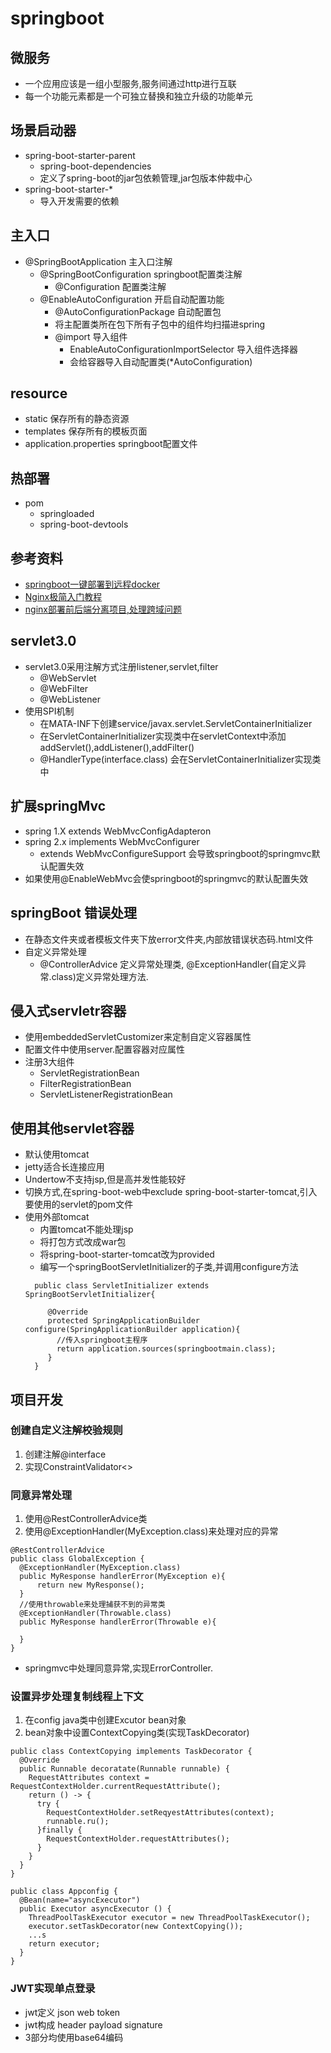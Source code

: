 # springboot
## 微服务
- 一个应用应该是一组小型服务,服务间通过http进行互联
- 每一个功能元素都是一个可独立替换和独立升级的功能单元
## 场景启动器
- spring-boot-starter-parent
  - spring-boot-dependencies
  - 定义了spring-boot的jar包依赖管理,jar包版本仲裁中心
- spring-boot-starter-*
  - 导入开发需要的依赖 
## 主入口
- @SpringBootApplication  主入口注解
  - @SpringBootConfiguration springboot配置类注解
    - @Configuration 配置类注解
  - @EnableAutoConfiguration 开启自动配置功能
    - @AutoConfigurationPackage 自动配置包
    - 将主配置类所在包下所有子包中的组件均扫描进spring
    - @import 导入组件
      - EnableAutoConfigurationImportSelector 导入组件选择器
      - 会给容器导入自动配置类(*AutoConfiguration)
## resource
- static 保存所有的静态资源
- templates 保存所有的模板页面
- application.properties springboot配置文件
## 热部署
- pom
  - springloaded
  - spring-boot-devtools
## 参考资料
- [springboot一键部署到远程docker](https://mp.weixin.qq.com/s/vSCQLvQBYMYoPhdlO2v3XA)
- [Nginx极简入门教程](https://mp.weixin.qq.com/s/ZN07_3ImmyRU0NQaqzcazQ)
- [nginx部署前后端分离项目,处理跨域问题](https://mp.weixin.qq.com/s/okKU5VmBxwyht09TGTNdBQ)
## servlet3.0
- servlet3.0采用注解方式注册listener,servlet,filter
  - @WebServlet
  - @WebFilter
  - @WebListener
- 使用SPI机制
  - 在MATA-INF下创建service/javax.servlet.ServletContainerInitializer
  - 在ServletContainerInitializer实现类中在servletContext中添加addServlet(),addListener(),addFilter()
  - @HandlerType(interface.class) 会在ServletContainerInitializer实现类中
## 扩展springMvc
- spring 1.X extends WebMvcConfigAdapteron
- spring 2.x implements WebMvcConfigurer 
  - extends WebMvcConfigureSupport 会导致springboot的springmvc默认配置失效
- 如果使用@EnableWebMvc会使springboot的springmvc的默认配置失效
## springBoot 错误处理
- 在静态文件夹或者模板文件夹下放error文件夹,内部放错误状态码.html文件
- 自定义异常处理
  - @ControllerAdvice 定义异常处理类, @ExceptionHandler(自定义异常.class)定义异常处理方法.
## 侵入式servletr容器
- 使用embeddedServletCustomizer来定制自定义容器属性
- 配置文件中使用server.配置容器对应属性
- 注册3大组件
  - ServletRegistrationBean
  - FilterRegistrationBean
  - ServletListenerRegistrationBean

## 使用其他servlet容器
- 默认使用tomcat
- jetty适合长连接应用
- Undertow不支持jsp,但是高并发性能较好
- 切换方式,在spring-boot-web中exclude spring-boot-starter-tomcat,引入要使用的servlet的pom文件
- 使用外部tomcat
  - 内置tomcat不能处理jsp
  - 将打包方式改成war包
  - 将spring-boot-starter-tomcat改为provided
  - 编写一个springBootServletInitializer的子类,并调用configure方法
  ```
    public class ServletInitializer extends SpringBootServletInitializer{

       @Override
       protected SpringApplicationBuilder configure(SpringApplicationBuilder application){
         //传入springboot主程序
         return application.sources(springbootmain.class);
       }
    }
  ```

## 项目开发
### 创建自定义注解校验规则
1. 创建注解@interface
2. 实现ConstraintValidator<>

### 同意异常处理
1. 使用@RestControllerAdvice类
2. 使用@ExceptionHandler(MyException.class)来处理对应的异常
```
@RestControllerAdvice
public class GlobalException {
  @ExceptionHandler(MyException.class)
  public MyResponse handlerError(MyException e){
      return new MyResponse();
  }
  //使用throwable来处理捕获不到的异常类
  @ExceptionHandler(Throwable.class)
  public MyResponse handlerError(Throwable e){

  }
}

```
- springmvc中处理同意异常,实现ErrorController.

### 设置异步处理复制线程上下文
1. 在config java类中创建Excutor bean对象
2. bean对象中设置ContextCopying类(实现TaskDecorator)
```
public class ContextCopying implements TaskDecorator {
  @Override
  public Runnable decoratate(Runnable runnable) {
    RequestAttributes context = RequestContextHolder.currentRequestAttribute();
    return () -> {
      try {
        RequestContextHolder.setReqyestAttributes(context);
        runnable.ru();
      }finally {
        RequestContextHolder.requestAttributes();
      }
    }
  }
}

public class Appconfig {
  @Bean(name="asyncExecutor")
  public Executor asyncExecutor () {
    ThreadPoolTaskExecutor executor = new ThreadPoolTaskExecutor();
    executor.setTaskDecorator(new ContextCopying());
    ...s
    return executor;
  }
}

```

### JWT实现单点登录
- jwt定义 json web token
- jwt构成 header payload signature
- 3部分均使用base64编码


